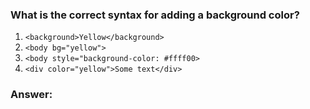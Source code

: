 ### What is the correct syntax for adding a background color?

1. `<background>Yellow</background>`
1. `<body bg="yellow">`
1. `<body style="background-color: #ffff00>`
1. `<div color="yellow">Some text</div>`

### Answer:

<body style="background-color: #ffff00>

<!-- Correct -->